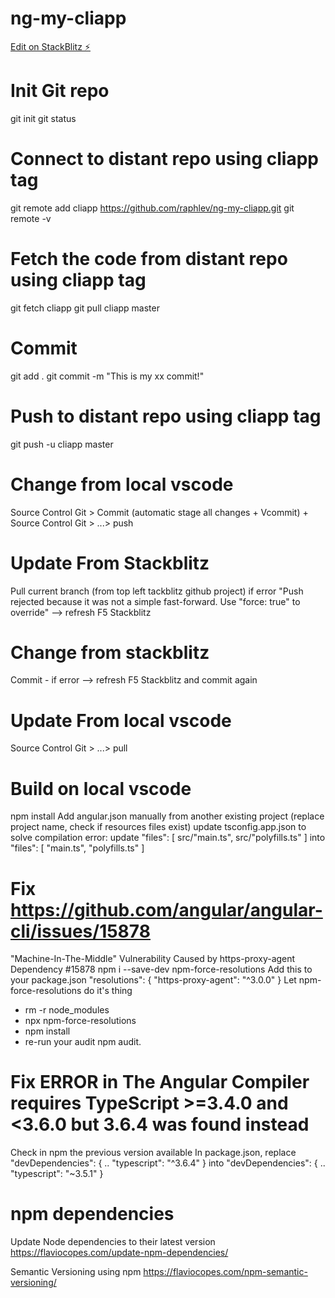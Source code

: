 # ng-my-cliapp

[Edit on StackBlitz ⚡️](https://stackblitz.com/edit/ng-my-cliapp)

# Init Git repo

git init
git status

# Connect to distant repo using cliapp tag

git remote add cliapp https://github.com/raphlev/ng-my-cliapp.git
git remote -v

# Fetch the code from distant repo using cliapp tag

git fetch cliapp
git pull cliapp master

# Commit

git add .
git commit -m "This is my xx commit!"

# Push to distant repo using cliapp tag

git push -u cliapp master

# Change from local vscode

Source Control Git > Commit (automatic stage all changes + Vcommit) + Source Control Git > ...> push

# Update From Stackblitz

Pull current branch (from top left tackblitz github project)
if error "Push rejected because it was not a simple fast-forward. Use "force: true" to override"
--> refresh F5 Stackblitz

# Change from stackblitz

Commit - if error --> refresh F5 Stackblitz and commit again

# Update From local vscode

Source Control Git > ...> pull

# Build on local vscode

npm install
Add angular.json manually from another existing project (replace project name, check if resources files exist)
update tsconfig.app.json to solve compilation error:
update
"files": [
src/"main.ts",
src/"polyfills.ts"
]
into
"files": [
"main.ts",
"polyfills.ts"
]

# Fix https://github.com/angular/angular-cli/issues/15878

"Machine-In-The-Middle" Vulnerability Caused by https-proxy-agent Dependency #15878
npm i --save-dev npm-force-resolutions
Add this to your package.json
"resolutions": {
"https-proxy-agent": "^3.0.0"
}
Let npm-force-resolutions do it's thing

- rm -r node_modules
- npx npm-force-resolutions
- npm install
- re-run your audit npm audit.

# Fix ERROR in The Angular Compiler requires TypeScript >=3.4.0 and <3.6.0 but 3.6.4 was found instead

Check in npm the previous version available
In package.json,
replace
"devDependencies": {
..
"typescript": "^3.6.4"
}
into
"devDependencies": {
..
"typescript": "~3.5.1"
}

# npm dependencies

Update Node dependencies to their latest version
https://flaviocopes.com/update-npm-dependencies/

Semantic Versioning using npm
https://flaviocopes.com/npm-semantic-versioning/
